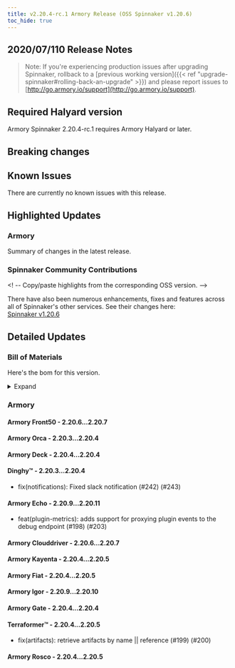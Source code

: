 ```yaml
---
title: v2.20.4-rc.1 Armory Release (OSS Spinnaker v1.20.6)
toc_hide: true
---
```


## 2020/07/110 Release Notes

> Note: If you're experiencing production issues after upgrading Spinnaker, rollback to a [previous working version]({{< ref "upgrade-spinnaker#rolling-back-an-upgrade" >}}) and please report issues to [http://go.armory.io/support](http://go.armory.io/support).
## Required Halyard version

Armory Spinnaker 2.20.4-rc.1 requires Armory Halyard <PUT IN A VERSION NUMBER> or later.

## Breaking changes
<!-- Copy/paste from the previous version if there are recent ones. We can drop breaking changes after 3 minor versions. -->

## Known Issues
<!-- Copy/paste known issues from the previous version if they're not fixed -->
There are currently no known issues with this release.

## Highlighted Updates

### Armory

Summary of changes in the latest release.

###  Spinnaker Community Contributions

<! -- Copy/paste highlights from the corresponding OSS version. -->

There have also been numerous enhancements, fixes and features across all of Spinnaker's other services. See their changes here:  
[Spinnaker v1.20.6](https://www.spinnaker.io/community/releases/versions/1-20-6-changelog)

## Detailed Updates

### Bill of Materials
Here's the bom for this version.
<details><summary>Expand</summary>
<pre class="highlight">
<code>version: 2.20.4-rc.1
timestamp: "2020-07-20 11:09:18"
services:
    clouddriver:
        commit: 10d82f59
        version: 2.20.7
    deck:
        commit: 583083ff
        version: 2.20.4
    dinghy:
        commit: 190087af
        version: 2.20.4
    echo:
        commit: 4dcfa307
        version: 2.20.11
    fiat:
        commit: 6dc835fb
        version: 2.20.5
    front50:
        commit: 4ac738bb
        version: 2.20.7
    gate:
        commit: 8437e3b7
        version: 2.20.4
    igor:
        commit: 48bb9519
        version: 2.20.10
    kayenta:
        commit: 86699b64
        version: 2.20.5
    monitoring-daemon:
        version: 2.20.0
    monitoring-third-party:
        version: 2.20.0
    orca:
        commit: 29462caf
        version: 2.20.4
    rosco:
        commit: b21dd8d3
        version: 2.20.5
    terraformer:
        commit: b1e28624
        version: 2.20.5
dependencies:
    redis:
        version: 2:2.8.4-2
artifactSources:
    dockerRegistry: docker.io/armory
</code>
</pre>
</details>

### Armory


#### Armory Front50 - 2.20.6...2.20.7


#### Armory Orca - 2.20.3...2.20.4


#### Armory Deck - 2.20.4...2.20.4


#### Dinghy™ - 2.20.3...2.20.4

  - fix(notifications): Fixed slack notification (#242) (#243)

#### Armory Echo - 2.20.9...2.20.11

  - feat(plugin-metrics): adds support for proxying plugin events to the debug endpoint (#198) (#203)

#### Armory Clouddriver - 2.20.6...2.20.7


#### Armory Kayenta - 2.20.4...2.20.5


#### Armory Fiat - 2.20.4...2.20.5


#### Armory Igor - 2.20.9...2.20.10


#### Armory Gate - 2.20.4...2.20.4


#### Terraformer™ - 2.20.4...2.20.5

  - fix(artifacts): retrieve artifacts by name || reference (#199) (#200)

#### Armory Rosco - 2.20.4...2.20.5


